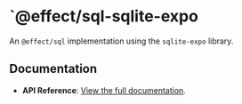 # `@effect/sql-sqlite-expo

An `@effect/sql` implementation using the `sqlite-expo` library.

## Documentation

- **API Reference**: [View the full documentation](https://effect-ts.github.io/effect/docs/sql-sqlite-expo).
